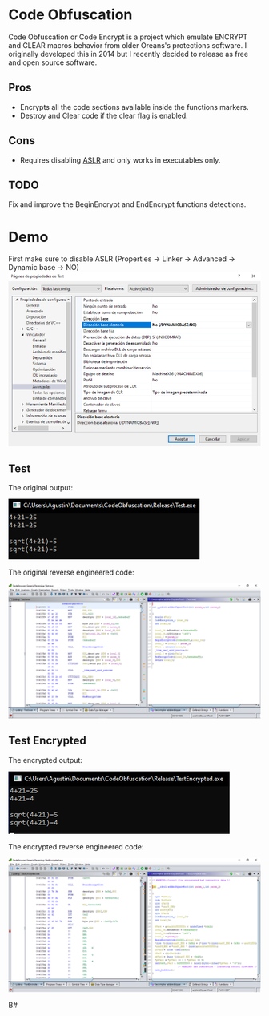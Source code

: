 # Code Obfuscation
Code Obfuscation or Code Encrypt is a project which emulate ENCRYPT and CLEAR macros behavior from older Oreans's protections software. I originally developed this in 2014 but I recently decided to release as free and open source software.

## Pros
+ Encrypts all the code sections available inside the functions markers.
+ Destroy and Clear code if the clear flag is enabled.

## Cons
+ Requires disabling [ASLR](https://en.wikipedia.org/wiki/Address_space_layout_randomization) and only works in executables only.

## TODO
Fix and improve the BeginEncrypt and EndEncrypt functions detections.

# Demo
First make sure to disable ASLR (Properties -> Linker -> Advanced -> Dynamic base -> NO)
![ASLR Image](Images/ASLR.png)

## Test
The original output:

![Original Output](Images/OriginalOutput.png)

The original reverse engineered code:

![Original Ghidra code](Images/Original.png)

## Test Encrypted
The encrypted output:

![Encrypted Output](Images/EncryptedOutput.png)

The encrypted reverse engineered code:

![Encrypted Ghidra code](Images/Encrypted.png)


B#